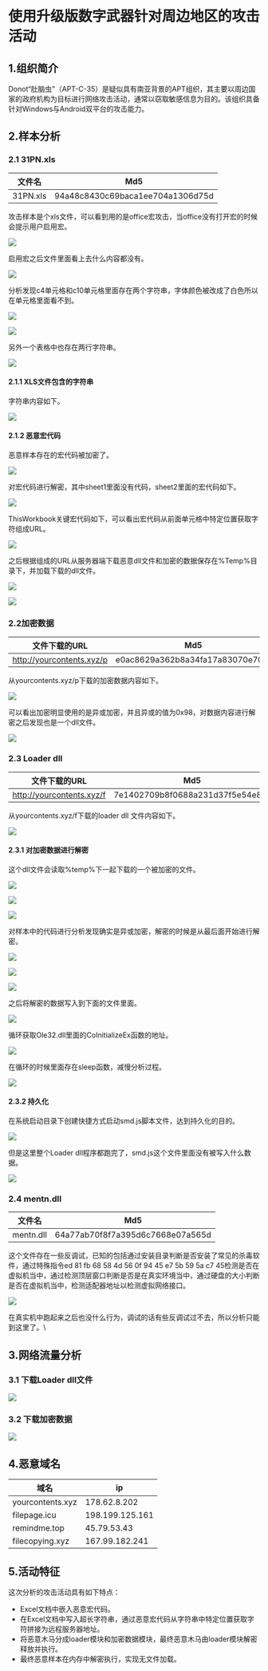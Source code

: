 # 使用升级版数字武器针对周边地区的攻击活动

## 1.组织简介

&#x20;   Donot“肚脑虫”（APT-C-35）是疑似具有南亚背景的APT组织，其主要以周边国家的政府机构为目标进行网络攻击活动，通常以窃取敏感信息为目的。该组织具备针对Windows与Android双平台的攻击能力。

## 2.样本分析

### 2.1 31PN.xls

| 文件名      | Md5                              |
| -------- | -------------------------------- |
| 31PN.xls | 94a48c8430c69baca1ee704a1306d75d |

攻击样本是个xls文件，可以看到用的是office宏攻击，当office没有打开宏的时候会提示用户启用宏。

![](<../../../.gitbook/assets/image (639).png>)

启用宏之后文件里面看上去什么内容都没有。

![](<../../../.gitbook/assets/image (642).png>)

分析发现c4单元格和c10单元格里面存在两个字符串，字体颜色被改成了白色所以在单元格里面看不到。

![](<../../../.gitbook/assets/image (640).png>)

![](<../../../.gitbook/assets/image (622).png>)

另外一个表格中也存在两行字符串。

![](<../../../.gitbook/assets/image (632).png>)

#### 2.1.1 XLS文件包含的字符串 

字符串内容如下。

![](<../../../.gitbook/assets/image (645).png>)

#### 2.1.2 恶意宏代码 

恶意样本存在的宏代码被加密了。

![](<../../../.gitbook/assets/image (635).png>)

对宏代码进行解密，其中sheet1里面没有代码，sheet2里面的宏代码如下。

![](<../../../.gitbook/assets/image (644).png>)

ThisWorkbook关键宏代码如下，可以看出宏代码从前面单元格中特定位置获取字符组成URL。

![](<../../../.gitbook/assets/image (627).png>)

之后根据组成的URL从服务器端下载恶意dll文件和加密的数据保存在%Temp%目录下，并加载下载的dll文件。

![](<../../../.gitbook/assets/image (633).png>)

![](https://firebasestorage.googleapis.com/v0/b/gitbook-x-prod.appspot.com/o/spaces%2F-MC0hWgbNjaxH4i6ny5D%2Fuploads%2FNvMk8QlbyVmRWhINsQbt%2Ffile.gif?alt=media)

### 2.2加密数据

| 文件下载的URL                  | Md5                              |
| ------------------------- | -------------------------------- |
| http://yourcontents.xyz/p | e0ac8629a362b8a34fa17a83070e701f |

从yourcontents.xyz/p下载的加密数据内容如下。

![](<../../../.gitbook/assets/image (631).png>)

可以看出加密明显使用的是异或加密，并且异或的值为0x98，对数据内容进行解密之后发现也是一个dll文件。

![](<../../../.gitbook/assets/image (638).png>)

### 2.3 Loader dll 

| 文件下载的URL                  | Md5                              |
| ------------------------- | -------------------------------- |
| http://yourcontents.xyz/f | 7e1402709b8f0688a231d37f5e54e8ca |

从yourcontents.xyz/f下载的loader dll 文件内容如下。

![](<../../../.gitbook/assets/image (621).png>)

#### 2.3.1 对加密数据进行解密 

这个dll文件会读取%temp%下一起下载的一个被加密的文件。

![](<../../../.gitbook/assets/image (634).png>)

![](<../../../.gitbook/assets/image (628).png>)

![](<../../../.gitbook/assets/image (620).png>)

对样本中的代码进行分析发现确实是异或加密，解密的时候是从最后面开始进行解密。

![](<../../../.gitbook/assets/image (623).png>)

![](<../../../.gitbook/assets/image (646).png>)

![](<../../../.gitbook/assets/image (626).png>)

之后将解密的数据写入到下面的文件里面。

![](<../../../.gitbook/assets/image (629).png>)

循环获取Ole32.dll里面的CoInitializeEx函数的地址。

![](<../../../.gitbook/assets/image (630).png>)

在循环的时候里面存在sleep函数，减慢分析过程。

![](<../../../.gitbook/assets/image (637).png>)

#### 2.3.2 持久化 

在系统启动目录下创建快捷方式启动smd.js脚本文件，达到持久化的目的。

![](<../../../.gitbook/assets/image (624).png>)

但是这里整个Loader dll程序都跑完了，smd.js这个文件里面没有被写入什么数据。

![](<../../../.gitbook/assets/image (625).png>)

### 2.4 mentn.dll 

| 文件名       | Md5                              |
| --------- | -------------------------------- |
| mentn.dll | 64a77ab70f8f7a395d6c7668e07a565d |

这个文件存在一些反调试，已知的包括通过安装目录判断是否安装了常见的杀毒软件，通过特殊指令ed 81 fb 68 58 4d 56 0f 94 45 e7 5b 59 5a c7 45检测是否在虚拟机当中，通过检测顶层窗口判断是否是在真实环境当中，通过硬盘的大小判断是否在虚拟机当中，检测适配器地址以检测虚拟网络接口。

![](<../../../.gitbook/assets/image (643).png>)

在真实机中跑起来之后也没什么行为，调试的话有些反调试过不去，所以分析只能到这里了。\


## 3.网络流量分析

### 3.1 下载Loader dll文件

![](<../../../.gitbook/assets/image (641).png>)

### 3.2 下载加密数据

![](<../../../.gitbook/assets/image (636).png>)

## 4.恶意域名

| 域名               | ip              |
| ---------------- | --------------- |
| yourcontents.xyz | 178.62.8.202    |
| filepage.icu     | 198.199.125.161 |
| remindme.top     | 45.79.53.43     |
| filecopying.xyz  | 167.99.182.241  |

## 5.活动特征

这次分析的攻击活动具有如下特点：

* Excel文档中嵌入恶意宏代码。
* 在Excel文档中写入超长字符串，通过恶意宏代码从字符串中特定位置获取字符拼接为远程服务器地址。
* 将恶意木马分成loader模块和加密数据模块，最终恶意木马由loader模块解密释放并执行。
* 最终恶意样本在内存中解密执行，实现无文件加载。
